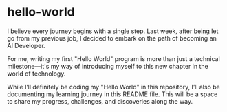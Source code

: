 # hello-world

I believe every journey begins with a single step. Last week, after being let go from my previous job, I decided to embark on the path of becoming an AI Developer.

For me, writing my first "Hello World" program is more than just a technical milestone—it's my way of introducing myself to this new chapter in the world of technology.

While I’ll definitely be coding my "Hello World" in this repository, I’ll also be documenting my learning journey in this README file. This will be a space to share my progress, challenges, and discoveries along the way.

